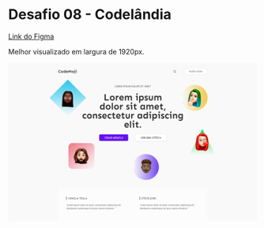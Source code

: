 # Desafio 08 - Codelândia

[Link do Figma](https://www.figma.com/file/Yb9IBH56g7T1hdIyZ3BMNO/Desafios---Codel%C3%A2ndia?node-id=11471%3A2)

Melhor visualizado em largura de 1920px.

![](/assets/images/page.png)
